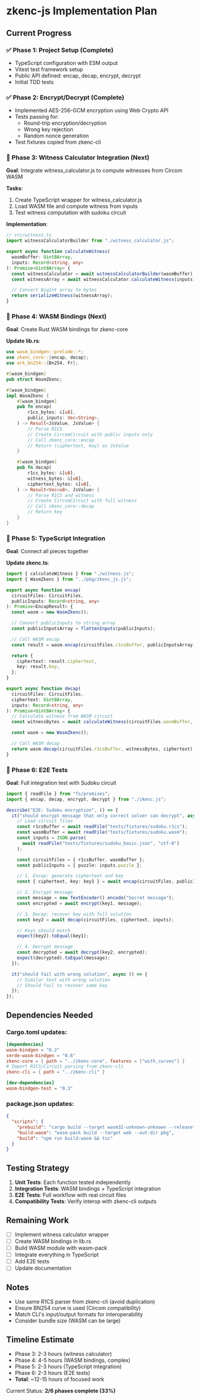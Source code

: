 # zkenc-js Implementation Plan

## Current Progress

### ✅ Phase 1: Project Setup (Complete)

- TypeScript configuration with ESM output
- Vitest test framework setup
- Public API defined: encap, decap, encrypt, decrypt
- Initial TDD tests

### ✅ Phase 2: Encrypt/Decrypt (Complete)

- Implemented AES-256-GCM encryption using Web Crypto API
- Tests passing for:
  - Round-trip encryption/decryption
  - Wrong key rejection
  - Random nonce generation
- Test fixtures copied from zkenc-cli

### 🔄 Phase 3: Witness Calculator Integration (Next)

**Goal**: Integrate witness_calculator.js to compute witnesses from Circom WASM

**Tasks**:

1. Create TypeScript wrapper for witness_calculator.js
2. Load WASM file and compute witness from inputs
3. Test witness computation with sudoku circuit

**Implementation**:

```typescript
// src/witness.ts
import witnessCalculatorBuilder from "./witness_calculator.js";

export async function calculateWitness(
  wasmBuffer: Uint8Array,
  inputs: Record<string, any>
): Promise<Uint8Array> {
  const witnessCalculator = await witnessCalculatorBuilder(wasmBuffer);
  const witnessArray = await witnessCalculator.calculateWitness(inputs);

  // Convert BigInt array to bytes
  return serializeWitness(witnessArray);
}
```

### 🔄 Phase 4: WASM Bindings (Next)

**Goal**: Create Rust WASM bindings for zkenc-core

**Update lib.rs**:

```rust
use wasm_bindgen::prelude::*;
use zkenc_core::{encap, decap};
use ark_bn254::{Bn254, Fr};

#[wasm_bindgen]
pub struct WasmZkenc;

#[wasm_bindgen]
impl WasmZkenc {
    #[wasm_bindgen]
    pub fn encap(
        r1cs_bytes: &[u8],
        public_inputs: Vec<String>,
    ) -> Result<JsValue, JsValue> {
        // Parse R1CS
        // Create CircomCircuit with public inputs only
        // Call zkenc_core::encap
        // Return (ciphertext, key) as JsValue
    }

    #[wasm_bindgen]
    pub fn decap(
        r1cs_bytes: &[u8],
        witness_bytes: &[u8],
        ciphertext_bytes: &[u8],
    ) -> Result<Vec<u8>, JsValue> {
        // Parse R1CS and witness
        // Create CircomCircuit with full witness
        // Call zkenc_core::decap
        // Return key
    }
}
```

### 🔄 Phase 5: TypeScript Integration

**Goal**: Connect all pieces together

**Update zkenc.ts**:

```typescript
import { calculateWitness } from "./witness.js";
import { WasmZkenc } from "../pkg/zkenc_js.js";

export async function encap(
  circuitFiles: CircuitFiles,
  publicInputs: Record<string, any>
): Promise<EncapResult> {
  const wasm = new WasmZkenc();

  // Convert publicInputs to string array
  const publicInputsArray = flattenInputs(publicInputs);

  // Call WASM encap
  const result = wasm.encap(circuitFiles.r1csBuffer, publicInputsArray);

  return {
    ciphertext: result.ciphertext,
    key: result.key,
  };
}

export async function decap(
  circuitFiles: CircuitFiles,
  ciphertext: Uint8Array,
  inputs: Record<string, any>
): Promise<Uint8Array> {
  // Calculate witness from WASM circuit
  const witnessBytes = await calculateWitness(circuitFiles.wasmBuffer, inputs);

  const wasm = new WasmZkenc();

  // Call WASM decap
  return wasm.decap(circuitFiles.r1csBuffer, witnessBytes, ciphertext);
}
```

### 🔄 Phase 6: E2E Tests

**Goal**: Full integration test with Sudoku circuit

```typescript
import { readFile } from "fs/promises";
import { encap, decap, encrypt, decrypt } from "./zkenc.js";

describe("E2E: Sudoku encryption", () => {
  it("should encrypt message that only correct solver can decrypt", async () => {
    // Load circuit files
    const r1csBuffer = await readFile("tests/fixtures/sudoku.r1cs");
    const wasmBuffer = await readFile("tests/fixtures/sudoku.wasm");
    const inputs = JSON.parse(
      await readFile("tests/fixtures/sudoku_basic.json", "utf-8")
    );

    const circuitFiles = { r1csBuffer, wasmBuffer };
    const publicInputs = { puzzle: inputs.puzzle };

    // 1. Encap: generate ciphertext and key
    const { ciphertext, key: key1 } = await encap(circuitFiles, publicInputs);

    // 2. Encrypt message
    const message = new TextEncoder().encode("Secret message");
    const encrypted = await encrypt(key1, message);

    // 3. Decap: recover key with full solution
    const key2 = await decap(circuitFiles, ciphertext, inputs);

    // Keys should match
    expect(key2).toEqual(key1);

    // 4. Decrypt message
    const decrypted = await decrypt(key2, encrypted);
    expect(decrypted).toEqual(message);
  });

  it("should fail with wrong solution", async () => {
    // Similar test with wrong solution
    // Should fail to recover same key
  });
});
```

## Dependencies Needed

### Cargo.toml updates:

```toml
[dependencies]
wasm-bindgen = "0.2"
serde-wasm-bindgen = "0.6"
zkenc-core = { path = "../zkenc-core", features = ["with_curves"] }
# Import R1CS/Circuit parsing from zkenc-cli
zkenc-cli = { path = "../zkenc-cli" }

[dev-dependencies]
wasm-bindgen-test = "0.3"
```

### package.json updates:

```json
{
  "scripts": {
    "prebuild": "cargo build --target wasm32-unknown-unknown --release",
    "build:wasm": "wasm-pack build --target web --out-dir pkg",
    "build": "npm run build:wasm && tsc"
  }
}
```

## Testing Strategy

1. **Unit Tests**: Each function tested independently
2. **Integration Tests**: WASM bindings + TypeScript integration
3. **E2E Tests**: Full workflow with real circuit files
4. **Compatibility Tests**: Verify interop with zkenc-cli outputs

## Remaining Work

- [ ] Implement witness calculator wrapper
- [ ] Create WASM bindings in lib.rs
- [ ] Build WASM module with wasm-pack
- [ ] Integrate everything in TypeScript
- [ ] Add E2E tests
- [ ] Update documentation

## Notes

- Use same R1CS parser from zkenc-cli (avoid duplication)
- Ensure BN254 curve is used (Circom compatibility)
- Match CLI's input/output formats for interoperability
- Consider bundle size (WASM can be large)

## Timeline Estimate

- Phase 3: 2-3 hours (witness calculator)
- Phase 4: 4-5 hours (WASM bindings, complex)
- Phase 5: 2-3 hours (TypeScript integration)
- Phase 6: 2-3 hours (E2E tests)
- **Total**: ~12-15 hours of focused work

Current Status: **2/6 phases complete (33%)**
